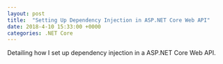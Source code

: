 ```yaml
---
layout: post
title:  "Setting Up Dependency Injection in ASP.NET Core Web API"
date: 2018-4-10 15:33:00 +0000
categories: .NET Core
---
```


Detailing how I set up dependency injection in a ASP.NET Core Web API.